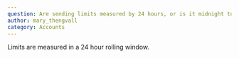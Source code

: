 ```yaml
---
question: Are sending limits measured by 24 hours, or is it midnight to midnight?
author: mary_thengvall
category: Accounts
---
```

Limits are measured in a 24 hour rolling window.
